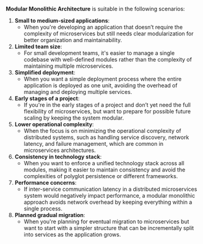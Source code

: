 **Modular Monolithic Architecture** is suitable in the following scenarios:

1. **Small to medium-sized applications**:
    - When you're developing an application that doesn’t require the complexity of microservices but still needs clear modularization for better organization and maintainability.
2. **Limited team size**:
    - For small development teams, it's easier to manage a single codebase with well-defined modules rather than the complexity of maintaining multiple microservices.
3. **Simplified deployment**:
    - When you want a simple deployment process where the entire application is deployed as one unit, avoiding the overhead of managing and deploying multiple services.
4. **Early stages of a project**:
    - If you're in the early stages of a project and don’t yet need the full flexibility of microservices, but want to prepare for possible future scaling by keeping the system modular.
5. **Lower operational complexity**:
    - When the focus is on minimizing the operational complexity of distributed systems, such as handling service discovery, network latency, and failure management, which are common in microservices architectures.
6. **Consistency in technology stack**:
    - When you want to enforce a unified technology stack across all modules, making it easier to maintain consistency and avoid the complexities of polyglot persistence or different frameworks.
7. **Performance concerns**:
    - If inter-service communication latency in a distributed microservices system would negatively impact performance, a modular monolithic approach avoids network overhead by keeping everything within a single process.
8. **Planned gradual migration**:
    - When you're planning for eventual migration to microservices but want to start with a simpler structure that can be incrementally split into services as the application grows.